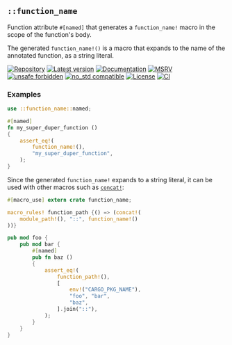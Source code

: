 ## `::function_name`

Function attribute `#[named]` that generates a `function_name!` macro
in the scope of the function's body.

The generated `function_name!()` is a macro that expands to
the name of the annotated function, as a string literal.

[![Repository](https://img.shields.io/badge/repository-GitHub-brightgreen.svg)](
https://github.com/danielhenrymantilla/rust-function_name.rs)
[![Latest version](https://img.shields.io/crates/v/rust-function_name.svg)](
https://crates.io/crates/rust-function_name)
[![Documentation](https://docs.rs/rust-function_name/badge.svg)](
https://docs.rs/rust-function_name)
[![MSRV](https://img.shields.io/badge/MSRV-1.36.0-white)](
https://gist.github.com/danielhenrymantilla/8e5b721b3929084562f8f65668920c33)
[![unsafe forbidden](https://img.shields.io/badge/unsafe-forbidden-success.svg)](
https://github.com/rust-secure-code/safety-dance/)
[![no_std compatible](https://img.shields.io/badge/no__std-compatible-success.svg)](
https://github.com/rust-secure-code/safety-dance/)
[![License](https://img.shields.io/crates/l/rust-function_name.svg)](
https://github.com/danielhenrymantilla/rust-function_name.rs/blob/master/LICENSE-ZLIB)
[![CI](https://github.com/danielhenrymantilla/rust-function_name.rs/workflows/CI/badge.svg)](
https://github.com/danielhenrymantilla/rust-function_name.rs/actions)

### Examples

```rust
use ::function_name::named;

#[named]
fn my_super_duper_function ()
{
    assert_eq!(
        function_name!(),
        "my_super_duper_function",
    );
}
```

Since the generated `function_name!` expands to a string literal,
it can be used with other macros such as [`concat!`](
https://doc.rust-lang.org/std/macro.concat.html):


```rust
#[macro_use] extern crate function_name;

macro_rules! function_path {() => (concat!(
    module_path!(), "::", function_name!()
))}

pub mod foo {
    pub mod bar {
        #[named]
        pub fn baz ()
        {
            assert_eq!(
                function_path!(),
                [
                    env!("CARGO_PKG_NAME"),
                    "foo", "bar",
                    "baz",
                ].join("::"),
            );
        }
    }
}
```

[Repository]: https://github.com/danielhenrymantilla/rust-function_name
[Documentation]: https://docs.rs/function_name
[crates.io]: https://crates.io/crates/function_name
